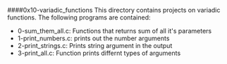 ####0x10-variadic_functions
This directory contains projects on variadic functions.
The following programs are contained:
* 0-sum_them_all.c: Functions that returns sum of all it's parameters
* 1-print_numbers.c: prints out the number arguments
* 2-print_strings.c: Prints string argument in the output
* 3-print_all.c: Function prints differnt types of arguments


